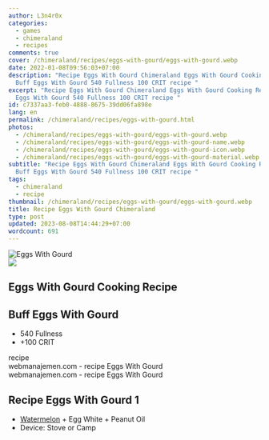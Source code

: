 ```yaml
---
author: L3n4r0x
categories:
  - games
  - chimeraland
  - recipes
comments: true
cover: /chimeraland/recipes/eggs-with-gourd/eggs-with-gourd.webp
date: 2022-01-08T09:56:03+07:00
description: "Recipe Eggs With Gourd Chimeraland Eggs With Gourd Cooking Recipe
  Buff Eggs With Gourd 540 Fullness 100 CRIT recipe "
excerpt: "Recipe Eggs With Gourd Chimeraland Eggs With Gourd Cooking Recipe Buff
  Eggs With Gourd 540 Fullness 100 CRIT recipe "
id: c7337aa3-feb0-4888-8675-39dd06fa898e
lang: en
permalink: /chimeraland/recipes/eggs-with-gourd.html
photos:
  - /chimeraland/recipes/eggs-with-gourd/eggs-with-gourd.webp
  - /chimeraland/recipes/eggs-with-gourd/eggs-with-gourd-name.webp
  - /chimeraland/recipes/eggs-with-gourd/eggs-with-gourd-icon.webp
  - /chimeraland/recipes/eggs-with-gourd/eggs-with-gourd-material.webp
subtitle: "Recipe Eggs With Gourd Chimeraland Eggs With Gourd Cooking Recipe
  Buff Eggs With Gourd 540 Fullness 100 CRIT recipe "
tags:
  - chimeraland
  - recipe
thumbnail: /chimeraland/recipes/eggs-with-gourd/eggs-with-gourd.webp
title: Recipe Eggs With Gourd Chimeraland
type: post
updated: 2023-08-08T14:44:29+07:00
wordcount: 691
---
```


<link
  rel="stylesheet"
  href="https://rawcdn.githack.com/dimaslanjaka/Web-Manajemen/870a349/css/bootstrap-5-3-0-alpha3-wrapper.css"
/>
<section id="bootstrap-wrapper">
  <div data-bs-theme="dark">
    <div class="card mb-2">
      <div class="card-body">
        <div class="row g-0">
          <div class="col-sm-4 position-relative mb-2">
            <img
              src="https://www.webmanajemen.com/chimeraland/recipes/eggs-with-gourd/eggs-with-gourd-material.webp"
              class="card-img fit-cover w-100 h-100"
              alt="Eggs With Gourd"
              data-fancybox="true"
            />
          </div>
          <div class="col-sm-8 mb-2">
            <div class="card-body">
              <div class="d-flex flex-row align-items-center mb-3">
                <img
                  class="d-inline-block me-2"
                  src="https://www.webmanajemen.com/chimeraland/recipes/eggs-with-gourd/eggs-with-gourd-icon.webp"
                  width="auto"
                  height="auto"
                  style="vertical-align: middle"
                />
                <h2 class="fs-5">Eggs With Gourd Cooking Recipe</h2>
              </div>
              <h2 class="card-title fs-5">Buff Eggs With Gourd</h2>
              <div class="card-text">
                <ul>
                  <li>540 Fullness</li>
                  <li>+100 CRIT</li>
                </ul>
              </div>
              <span class="badge rounded-pill">recipe</span>
            </div>
            <div class="card-footer text-end text-muted mt-auto">
              webmanajemen.com - recipe Eggs With Gourd
            </div>
          </div>
        </div>
      </div>
      <div class="card-footer text-end text-muted">
        webmanajemen.com - recipe Eggs With Gourd
      </div>
    </div>
    <div class="row mb-2">
      <div class="col-12 col-lg-6 recipe-item mb-2">
        <div class="card">
          <div class="card-body">
            <h2 class="card-title fs-5">Recipe Eggs With Gourd 1</h2>
            <div class="card-text">
              <ul>
                <li>
                  <a
                    class="text-decoration-none text-primary"
                    href="/chimeraland/materials/watermelon.html"
                    >Watermelon</a
                  ><span> + </span>Egg White<span> + </span>Peanut Oil
                </li>
                <li>Device: Stove or Camp</li>
              </ul>
            </div>
          </div>
        </div>
      </div>
    </div>
  </div>
</section>